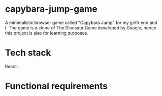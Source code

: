 # capybara-jump-game
A minimalistic browser game called "Capybara Jump" for my girlfriend and I. The game is a clone of The Dinosaur Game developed by Google, hence this project is also for learning purposes.

# Tech stack
React.

# Functional requirements





